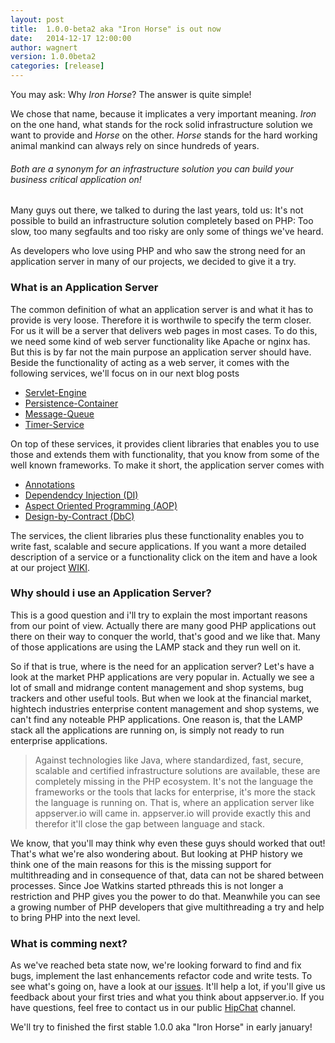 ```yaml
---
layout: post
title:  1.0.0-beta2 aka "Iron Horse" is out now
date:   2014-12-17 12:00:00
author: wagnert
version: 1.0.0beta2
categories: [release]
---
```


You may ask: Why *Iron Horse*? The answer is quite simple!

We chose that name, because it implicates a very important meaning. *Iron* on the one hand, what stands for the
rock solid infrastructure solution we want to provide and *Horse* on the other. *Horse* stands for the hard 
working animal mankind can always rely on since hundreds of years.

###### Both are a synonym for an infrastructure solution you can build your business critical application on!

Many guys out there, we talked to during the last years, told us: It's not possible to build an infrastructure
solution completely based on PHP: Too slow, too many segfaults and too risky are only some of things we've 
heard.

As developers who love using PHP and who saw the strong need for an application server in many of our projects,
we decided to give it a try.

### What is an Application Server

The common definition of what an application server is and what it has to provide is very loose. Therefore it
is worthwile to specify the term closer. For us it will be a server that delivers web pages in most cases.
To do this, we need some kind of web server functionality like Apache or nginx has. But this is by far not
the main purpose an application server should have. Beside the functionality of acting as a web server, it
comes with the following services, we'll focus on in our next blog posts

* [Servlet-Engine](https://github.com/appserver-io/appserver/wiki/05.-Servlet-Engine)
* [Persistence-Container](https://github.com/appserver-io/appserver/wiki/08.-Persistence-Container)
* [Message-Queue](https://github.com/appserver-io/appserver/wiki/09.-Message-Queue)
* [Timer-Service](https://github.com/appserver-io/appserver/wiki/10.-Timer-Service)

On top of these services, it provides client libraries that enables you to use those and extends them with 
functionality, that you know from some of the well known frameworks. To make it short, the application server
comes with

* [Annotations](https://github.com/appserver-io/appserver/wiki/06.-Annotations)
* [Dependendcy Injection (DI)](https://github.com/appserver-io/appserver/wiki/07.-Dependency-Injection)
* [Aspect Oriented Programming (AOP)](https://github.com/appserver-io/appserver/wiki/11.-AOP)
* [Design-by-Contract (DbC)](https://github.com/appserver-io/appserver/wiki/12.-Design-by-Contract)

The services, the client libraries plus these functionality enables you to write fast, scalable and secure
applications. If you want a more detailed description of a service or a functionality click on the item and
have a look at our project [WIKI](https://github.com/appserver-io/appserver/wiki).

### Why should i use an Application Server?

This is a good question and i'll try to explain the most important reasons from our point of view. Actually
there are many good PHP applications out there on their way to conquer the world, that's good and we like
that. Many of those applications are using the LAMP stack and they run well on it.

So if that is true, where is the need for an application server? Let's have a look at the market PHP 
applications are very popular in. Actually we see a lot of small and midrange content management and shop 
systems, bug trackers and other useful tools. But when we look at the financial market, hightech industries
enterprise content management and shop systems, we can't find any noteable PHP applications. One reason is,
that the LAMP stack all the applications are running on, is simply not ready to run enterprise applications.

> Against technologies like Java, where standardized, fast, secure, scalable and certified infrastructure 
> solutions are available, these are completely missing in the PHP ecosystem. It's not the language the 
> frameworks or the tools that lacks for enterprise, it's more the stack the language is running on. That is,
> where an application server like appserver.io will came in. appserver.io will provide exactly this and
> therefor it'll close the gap between language and stack.

We know, that you'll may think why even these guys should worked that out! That's what we're also wondering
about. But looking at PHP history we think one of the main reasons for this is the missing support for
multithreading and in consequence of that, data can not be shared between processes. Since Joe Watkins 
started pthreads this is not longer a restriction and PHP gives you the power to do that. Meanwhile you can
see a growing number of PHP developers that give multithreading a try and help to bring PHP into the next level.

### What is comming next?

As we've reached beta state now, we're looking forward to find and fix bugs, implement the last enhancements 
refactor code and write tests. To see what's going on, have a look at our [issues](https://github.com/appserver-io/appserver/milestones/Release%201.0.0.0%20%22Iron%20Horse%22). It'll
help a lot, if you'll give us feedback about your first tries and what you think about appserver.io. If you
have questions, feel free to contact us in our public [HipChat](http://appserver.io/community/contributing.html) channel.

We'll try to finished the first stable 1.0.0 aka "Iron Horse" in early january!
